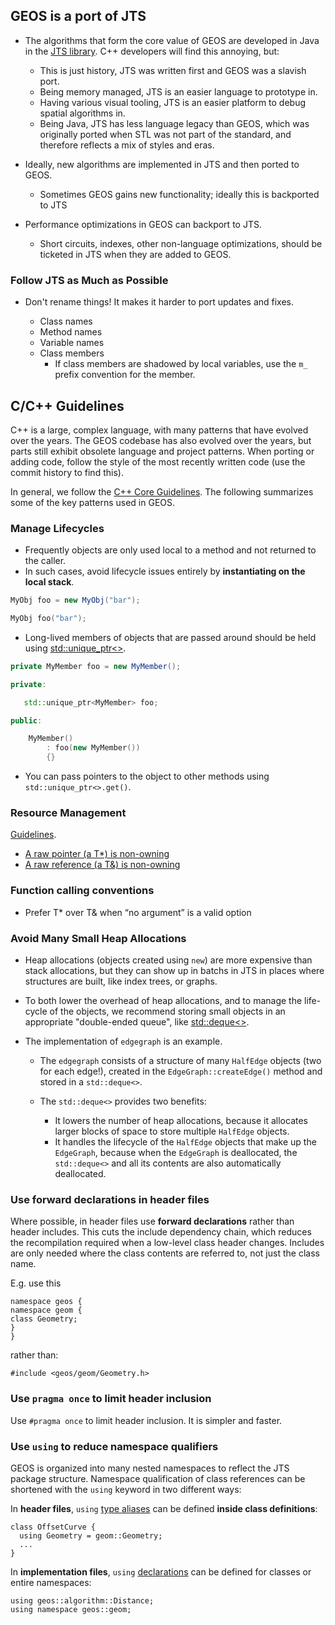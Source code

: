 ## GEOS is a port of JTS

* The algorithms that form the core value of GEOS are developed in Java in the [JTS library](https://github.com/locationtech/jts/). C++ developers will find this annoying, but:

  * This is just history, JTS was written first and GEOS was a slavish port.
  * Being memory managed, JTS is an easier language to prototype in.
  * Having various visual tooling, JTS is an easier platform to debug spatial algorithms in.
  * Being Java, JTS has less language legacy than GEOS, which was originally ported when STL was not part of the standard, and therefore reflects a mix of styles and eras.

* Ideally, new algorithms are implemented in JTS and then ported to GEOS.
  * Sometimes GEOS gains new functionality; ideally this is backported to JTS
* Performance optimizations in GEOS can backport to JTS.
  * Short circuits, indexes, other non-language optimizations, should be ticketed in JTS when they are added to GEOS.

### Follow JTS as Much as Possible

* Don't rename things! It makes it harder to port updates and fixes.

  * Class names
  * Method names
  * Variable names
  * Class members
    * If class members are shadowed by local variables, use the `m_` prefix convention for the member.

## C/C++ Guidelines

C++ is a large, complex language, with many patterns that have evolved over the years.
The GEOS codebase has also evolved over the years, but parts still exhibit obsolete language
and project patterns.
When porting or adding code, follow the style of the most recently written code (use the commit history to find this).

In general, we follow the [C++ Core Guidelines](https://isocpp.github.io/CppCoreGuidelines/CppCoreGuidelines).
The following summarizes some of the key patterns used in GEOS.

### Manage Lifecycles

* Frequently objects are only used local to a method and not returned to the caller.
* In such cases, avoid lifecycle issues entirely by **instantiating on the local stack**.

```java
MyObj foo = new MyObj("bar");
```

```c++
MyObj foo("bar");
```

* Long-lived members of objects that are passed around should be held using [std::unique_ptr<>](https://en.cppreference.com/w/cpp/memory/unique_ptr).

```java
private MyMember foo = new MyMember();
```

```c++
private:

   std::unique_ptr<MyMember> foo;

public:

    MyMember()
        : foo(new MyMember())
        {}
```

* You can pass pointers to the object to other methods using `std::unique_ptr<>.get()`.

### Resource Management
[Guidelines](https://isocpp.github.io/CppCoreGuidelines/CppCoreGuidelines#r-resource-management).
* [A raw pointer (a T*) is non-owning](https://isocpp.github.io/CppCoreGuidelines/CppCoreGuidelines#Rr-ptr)
* [A raw reference (a T&) is non-owning](https://isocpp.github.io/CppCoreGuidelines/CppCoreGuidelines#Rr-ref)
  
### Function calling conventions


* Prefer T* over T& when “no argument” is a valid option

### Avoid Many Small Heap Allocations

* Heap allocations (objects created using `new`) are more expensive than stack allocations, but they can show up in batchs in JTS in places where structures are built, like index trees, or graphs.
* To both lower the overhead of heap allocations, and to manage the life-cycle of the objects, we recommend storing small objects in an appropriate "double-ended queue", like [std::deque<>](https://en.cppreference.com/w/cpp/container/deque).
* The implementation of `edgegraph` is an example.

  * The `edgegraph` consists of a structure of many `HalfEdge` objects (two for each edge!), created in the `EdgeGraph::createEdge()` method and stored in a `std::deque<>`.
  * The `std::deque<>` provides two benefits:

    * It lowers the number of heap allocations, because it allocates larger blocks of space to store multiple `HalfEdge` objects.
    * It handles the lifecycle of the `HalfEdge` objects that make up the `EdgeGraph`, because when the `EdgeGraph` is deallocated, the `std::deque<>` and all its contents are also automatically deallocated.

### Use forward declarations in header files

Where possible, in header files use **forward declarations** rather than header includes.
This cuts the include dependency chain, which reduces the recompilation required when a low-level class header changes.
Includes are only needed where the class contents are referred to, not just the class name.

E.g. use this
```
namespace geos {
namespace geom {
class Geometry;
}
}
```
rather than:
```
#include <geos/geom/Geometry.h>
```

### Use `pragma once` to limit header inclusion

Use `#pragma once` to limit header inclusion.  It is simpler and faster.

### Use `using` to reduce namespace qualifiers

GEOS is organized into many nested namespaces to reflect the JTS package structure.
Namespace qualification of class references can be shortened
with the `using` keyword in two different ways:

In **header files**, `using` [type aliases](https://en.cppreference.com/w/cpp/language/type_alias) can be defined **inside class definitions**: 

```
class OffsetCurve {
  using Geometry = geom::Geometry;
  ...
}
```

In **implementation files**, `using` [declarations](https://en.cppreference.com/w/cpp/language/using_declaration) can be defined for classes or entire namespaces:

```
using geos::algorithm::Distance;
using namespace geos::geom;
```